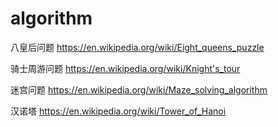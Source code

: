 # algorithm

八皇后问题
https://en.wikipedia.org/wiki/Eight_queens_puzzle
<br>

骑士周游问题
https://en.wikipedia.org/wiki/Knight's_tour 
<br>

迷宫问题
https://en.wikipedia.org/wiki/Maze_solving_algorithm
<br>

汉诺塔
https://en.wikipedia.org/wiki/Tower_of_Hanoi
<br>
